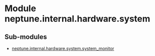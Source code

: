 Module neptune.internal.hardware.system
=======================================

Sub-modules
-----------
* [neptune.internal.hardware.system.system_monitor](/api-reference/neptune.internal.hardware.system/neptune.internal.hardware.system.system_monitor.md)